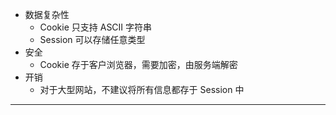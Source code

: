 * 数据复杂性
    * Cookie 只支持 ASCII 字符串
    * Session 可以存储任意类型
* 安全
    * Cookie 存于客户浏览器，需要加密，由服务端解密
* 开销
    * 对于大型网站，不建议将所有信息都存于 Session 中

---

